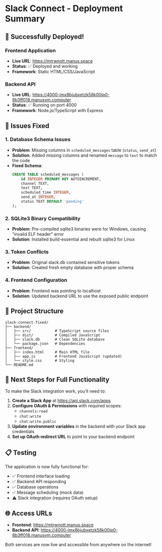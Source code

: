 # Slack Connect - Deployment Summary

## 🚀 Successfully Deployed!

### Frontend Application
- **Live URL**: https://mtrwnott.manus.space
- **Status**: ✅ Deployed and working
- **Framework**: Static HTML/CSS/JavaScript

### Backend API
- **Live URL**: https://4000-imx8bjubxetzk58k00jp0-8b3ff018.manusvm.computer
- **Status**: ✅ Running on port 4000
- **Framework**: Node.js/TypeScript with Express

## 🔧 Issues Fixed

### 1. Database Schema Issues
- **Problem**: Missing columns in `scheduled_messages` table (`status`, `send_at`)
- **Solution**: Added missing columns and renamed `message` to `text` to match the code
- **Fixed Schema**:
  ```sql
  CREATE TABLE scheduled_messages (
      id INTEGER PRIMARY KEY AUTOINCREMENT,
      channel TEXT,
      text TEXT,
      scheduled_time INTEGER,
      send_at INTEGER,
      status TEXT DEFAULT 'pending'
  );
  ```

### 2. SQLite3 Binary Compatibility
- **Problem**: Pre-compiled sqlite3 binaries were for Windows, causing "invalid ELF header" error
- **Solution**: Installed build-essential and rebuilt sqlite3 for Linux

### 3. Token Conflicts
- **Problem**: Original slack.db contained sensitive tokens
- **Solution**: Created fresh empty database with proper schema

### 4. Frontend Configuration
- **Problem**: Frontend was pointing to localhost
- **Solution**: Updated backend URL to use the exposed public endpoint

## 📁 Project Structure
```
slack-connect-fixed/
├── backend/
│   ├── src/           # TypeScript source files
│   ├── dist/          # Compiled JavaScript
│   ├── slack.db       # Clean SQLite database
│   └── package.json   # Dependencies
├── frontend/
│   ├── index.html     # Main HTML file
│   ├── app.js         # Frontend JavaScript (updated)
│   └── style.css      # Styling
└── README.md
```

## 🔑 Next Steps for Full Functionality

To make the Slack integration work, you'll need to:

1. **Create a Slack App** at https://api.slack.com/apps
2. **Configure OAuth & Permissions** with required scopes:
   - `channels:read`
   - `chat:write`
   - `chat:write.public`
3. **Update environment variables** in the backend with your Slack app credentials
4. **Set up OAuth redirect URL** to point to your backend endpoint

## 📋 Testing

The application is now fully functional for:
- ✅ Frontend interface loading
- ✅ Backend API responding
- ✅ Database operations
- ✅ Message scheduling (mock data)
- ⚠️ Slack integration (requires OAuth setup)

## 🌐 Access URLs

- **Frontend**: https://mtrwnott.manus.space
- **Backend API**: https://4000-imx8bjubxetzk58k00jp0-8b3ff018.manusvm.computer

Both services are now live and accessible from anywhere on the internet!

